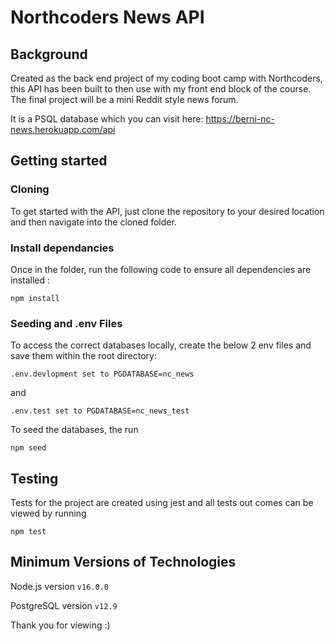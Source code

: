 # Northcoders News API

## Background

Created as the back end project of my coding boot camp with Northcoders, this API has been built to then use with my front end block of the course. The final project will be a mini Reddit style news forum.

It is a  PSQL database which you can visit here: https://berni-nc-news.herokuapp.com/api

## Getting started
### Cloning
To get started with the API, just clone the repository to your desired location and then navigate into the cloned folder.

### Install dependancies
Once in the folder, run the following code to ensure all dependencies are installed :

`npm install`

### Seeding and .env Files
To access the correct databases locally, create the below 2 env files and save them within the root directory:

`.env.devlopment set to PGDATABASE=nc_news` 

and

`.env.test set to PGDATABASE=nc_news_test`

To seed the databases, the run 

`npm seed`

## Testing
Tests for the project are created using jest and all tests out comes can be viewed by running

`npm test`

## Minimum Versions of Technologies
Node.js version `v16.0.0`

PostgreSQL version `v12.9`

Thank you for viewing :)
